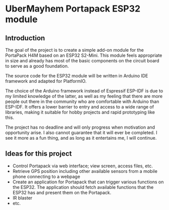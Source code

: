 # UberMayhem Portapack ESP32 module

## Introduction

The goal of the project is to create a simple add-on module for the PortaPack H4M based on an ESP32 S2-Mini. This module feels appropriate in size and already has most of the basic components on the circuit board to serve as a good foundation.

The source code for the ESP32 module will be written in Arduino IDE framework and adapted for PlatformIO.

The choice of the Arduino framework instead of Espressif ESP-IDF is due to my limited knowledge of the latter, as well as my feeling that there are more people out there in the community who are comfortable with Arduino than ESP-IDF.
It offers a lower barrier to entry and access to a wide range of libraries, making it suitable for hobby projects and rapid prototyping like this.

The project has no deadline and will only progress when motivation and opportunity arise. I also cannot guarantee that it will ever be completed. I see it more as a fun thing, and as long as it entertains me, I will continue.

## Ideas for this project

-   Control Portapack via web interface; view screen, access files, etc.
-   Retrieve GPS position including other available sensors from a mobile phone connecting to a webpage
-   Create an application for Portapack that can trigger various functions on the ESP32. The application should fetch available functions that the ESP32 has and present them on the Portapack.
-   IR blaster
- etc.
